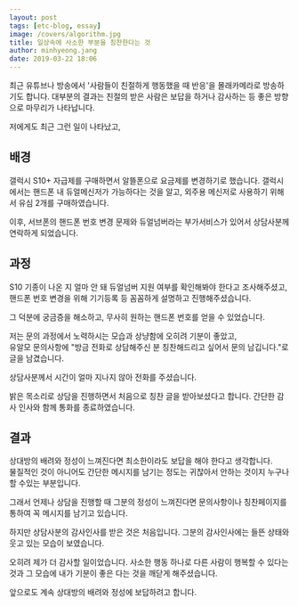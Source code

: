 ```yaml
---
layout: post
tags: [etc-blog, essay]
image: /covers/algorithm.jpg
title: 일상속에 사소한 부분을 칭찬한다는 것
author: minhyeong.jang
date: 2019-03-22 18:06
---
```


최근 유튜브나 방송에서 '사람들이 친절하게 행동했을 때 반응'을 몰래카메라로 방송하기도 합니다.
대부분의 결과는 친절의 받은 사람은 보답을 하거나 감사하는 등 좋은 방향으로 마무리가 나타납니다.  

저에게도 최근 그런 일이 나타났고, 


## 배경

갤럭시 S10+ 자급제를 구매하면서 알뜰폰으로 요금제를 변경하기로 했습니다.
갤럭시에서는 핸드폰 내 듀얼메신저가 가능하다는 것을 알고, 외주용 메신저로 사용하기 위해서 유심 2개를 구매하였습니다.

이후, 서브폰의 핸드폰 번호 변경 문제와 듀얼넘버라는 부가서비스가 있어서 상담사분께 연락하게 되었습니다.

## 과정

S10 기종이 나온 지 얼마 안 돼 듀얼넘버 지원 여부를 확인해봐야 한다고 조사해주셨고,  
핸드폰 번호 변경을 위해 기기등록 등 꼼꼼하게 설명하고 진행해주셨습니다.

그 덕분에 궁금증을 해소하고, 무사히 원하는 핸드폰 번호를 얻을 수 있었습니다.

저는 문의 과정에서 노력하시는 모습과 상냥함에 오히려 기분이 좋았고,  
유알모 문의사항에 "방금 전화로 상담해주신 분 칭찬해드리고 싶어서 문의 남깁니다."로 글을 남겼습니다.

상담사분께서 시간이 얼마 지나지 않아 전화를 주셨습니다.

밝은 목소리로 상담을 진행하면서 처음으로 칭찬 글을 받아보셨다고 합니다.
간단한 감사 인사와 함께 통화를 종료하였습니다.

## 결과
상대방의 배려와 정성이 느껴진다면 최소한이라도 보답을 해야 한다고 생각합니다.  
물질적인 것이 아니어도 간단한 메시지를 남기는 정도는 귀찮아서 안하는 것이지 누구나 할 수있는 부분입니다.

그래서 언제나 상담을 진행할 때 그분의 정성이 느껴진다면 문의사항이나 칭찬페이지를 통하여 꼭 메시지를 남기고 있습니다.

하지만 상담사분의 감사인사를 받은 것은 처음입니다.
그분의 감사인사에는 들뜬 상태와 웃고 있는 모습이 보였습니다.

오히려 제가 더 감사할 일이었습니다. 사소한 행동 하나로 다른 사람이 행복할 수 있다는 것과 그 모습에 내가 기분이 좋은 다는 것을 깨닫게 해주셨습니다.

앞으로도 계속 상대방의 배려와 정성에 보답하려고 합니다.

